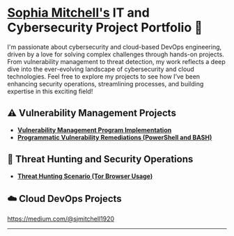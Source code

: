 # <a href="https://www.linkedin.com/in/sophia-mitchell-cyber/">Sophia Mitchell's</a> IT and Cybersecurity Project Portfolio 🔐

I'm passionate about cybersecurity and cloud-based DevOps engineering, driven by a love for solving complex challenges through hands-on projects. From vulnerability management to threat detection, my work reflects a deep dive into the ever-evolving landscape of cybersecurity and cloud technologies. Feel free to explore my projects to see how I’ve been enhancing security operations, streamlining processes, and building expertise in this exciting field!


## ⚠️ Vulnerability Management Projects

- **[Vulnerability Management Program Implementation](https://github.com/joshcybertest/vulnerability-management-program)**
- **[Programmatic Vulnerability Remediations (PowerShell and BASH)](https://github.com/joshcybertest/programmatic-vulnerability-remediations)**

## 🚨 Threat Hunting and Security Operations

- **[Threat Hunting Scenario (Tor Browser Usage)](https://github.com/joshmadakor0/threat-hunting-scenario-tor)**



## ☁️ Cloud DevOps Projects

 https://medium.com/@sjmitchell1920 


<hr/>
